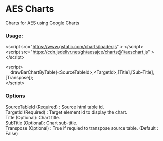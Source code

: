 # AES Charts
Charts for AES using Google Charts

<h3>Usage:</h3>

&lt;script src="https://www.gstatic.com/charts/loader.js" > &lt;/script><br>
&lt;script src="https://cdn.jsdelivr.net/gh/aesajce/charts@1/aeschart.js" > &lt;/script>

&lt;script><br>
&nbsp;&nbsp;&nbsp;&nbsp;drawBarChartByTable(&lt;SourceTableId>,&lt;TargetId>,[Title],[Sub-Title],[Transpose]);<br>
&lt;/script>

<h3>Options</h3>
SourceTableId (Required) : Source html table id.<br>
TargetId (Required) : Target element id to display the chart.<br>
Title (Optional): Chart title.<br>
SubTitle (Optional): Chart sub-title.<br>
Transpose (Optional) : True if requied to transpose source table. (Default : False)
